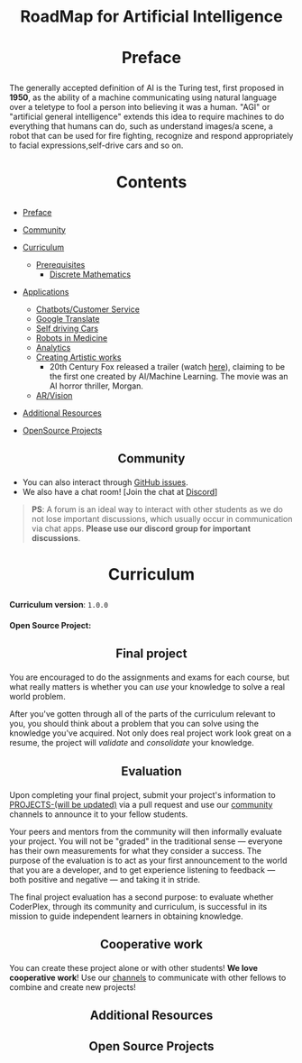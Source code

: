 # <p align="center">RoadMap for Artificial Intelligence</p>

# <p align="center">Preface</p>
The generally accepted definition of AI is the Turing test, first proposed in **1950**, as the ability of a machine communicating using natural language over a teletype to fool a person into believing it was a human.
"AGI" or "artificial general intelligence" extends this idea to require machines to do everything that humans can do, such as understand images/a scene, a robot that can be used for fire fighting, recognize and respond appropriately to facial expressions,self-drive cars and so on.

# <p align="center">Contents</p>
- [Preface](#preface)
- [Community](#community)
- [Curriculum](#curriculum)
  - [Prerequisites](#prerequisites)
    - [Discrete Mathematics](#discretemath)
  
- [Applications](#applications)
  - [Chatbots/Customer Service](#chatbots)
  - [Google Translate](#Translate)
  - [Self driving Cars](#selfdriving)
  - [Robots in Medicine](#medicine)
  - [Analytics](#analytics)
  - [Creating Artistic works](#creation)
       - 20th Century Fox released a trailer (watch [here](https://www.youtube.com/watch?v=gJEzuYynaiw)), claiming to be the first one created by AI/Machine Learning. The movie was an AI horror thriller, Morgan.
  - [AR/Vision](#vision)
- [Additional Resources](#additional-resources)
- [OpenSource Projects](#open-source-projects)

## <p align="center">Community</p>

- You can also interact through [GitHub issues](https://github.com/coderplex/learn/issues).
- We also have a chat room! [Join the chat at [Discord](https://discordapp.com/channels/331374249921216514/338018366566563840)]

> **PS**: A forum is an ideal way to interact with other students as we do not lose important discussions, which usually occur in communication via chat apps.
**Please use our discord group for important discussions**.


# <p align="center">Curriculum</p>

**Curriculum version**: `1.0.0`


#### Open Source Project:

## <p align="center">Final project</p>

You are encouraged to do the assignments and exams for each course, but what really matters is whether you can *use* your knowledge to solve a real world problem.

After you've gotten through all of  the parts of the curriculum relevant to you, you should think about a problem that you can solve using the knowledge you've acquired.
Not only does real project work look great on a resume, the project will *validate* and *consolidate* your knowledge.

## <p align="center">Evaluation</p>

Upon completing your final project, submit your project's information to [PROJECTS-(will be updated)](PROJECTS.md)
via a pull request and use our [community](#community) channels to announce it to your fellow students.

Your peers and mentors from the community will then informally evaluate your project.
You will not be "graded" in the traditional sense — everyone has their own measurements for what they consider a success.
The purpose of the evaluation is to act as your first announcement to the world that you are a developer, and to get experience listening to feedback — both positive and negative — and taking it in stride.

The final project evaluation has a second purpose: to evaluate whether CoderPlex,
through its community and curriculum, is successful in its mission to guide independent learners in obtaining knowledge.

## <p align="center">Cooperative work</p>

You can create these project alone or with other students!
**We love cooperative work**!
Use our [channels](#community) to communicate with other fellows to combine and create new projects!


## <p align="center">Additional Resources</p>



## <p align="center">Open Source Projects</p>